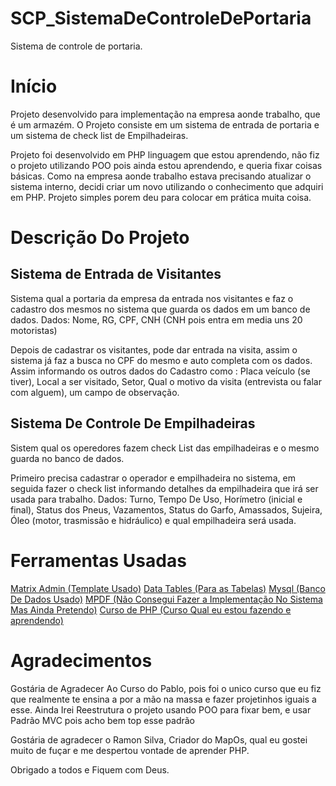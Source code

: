 # SCP_SistemaDeControleDePortaria
Sistema de controle de portaria.

<h1>Início</h1>

<p>Projeto desenvolvido para implementação na empresa aonde trabalho, que é um armazém. 
  O Projeto consiste em um sistema de entrada de portaria e um sistema de check list de Empilhadeiras.

  Projeto foi desenvolvido em PHP linguagem que estou aprendendo, não fiz o projeto utilizando POO pois ainda estou aprendendo, e queria fixar coisas básicas.
  Como na empresa aonde trabalho estava precisando atualizar o sistema interno, decidi criar um novo utilizando o conhecimento que adquiri em PHP.
  Projeto simples porem deu para colocar em prática muita coisa.</p>

  <h1>Descrição Do Projeto</h1>

  <h2>Sistema de Entrada de Visitantes</h2>
  
  <p>Sistema qual a portaria da empresa da entrada nos visitantes e faz o cadastro dos mesmos no sistema que guarda os dados em um banco de dados.
  Dados: Nome, RG, CPF, CNH (CNH pois entra em media uns 20 motoristas)
  
  Depois de cadastrar os visitantes, pode dar entrada na visita, assim o sistema já faz a busca no CPF do mesmo e auto completa com os dados.
  Assim informando os outros dados do Cadastro como : Placa veículo (se tiver), Local a ser visitado, Setor, Qual o motivo da visita (entrevista ou falar com alguem), um campo de observação.</p>

  <h2>Sistema De Controle De Empilhadeiras</h2>

  <p>Sistem qual os operedores fazem check List das empilhadeiras e o mesmo guarda no banco de dados.
  
  Primeiro precisa cadastrar o operador e empilhadeira no sistema, em seguida fazer o check list informando detalhes da empilhadeira que irá ser usada para trabalho.
  Dados: Turno, Tempo De Uso, Horímetro (inicial e final), Status dos Pneus, Vazamentos, Status do Garfo, Amassados, Sujeira, Óleo (motor, trasmissão e hidráulico) e qual empilhadeira será usada.
  </p>

  <h1>Ferramentas Usadas</h1>

  <a href="https://matrixadmin.wrappixel.com">Matrix Admin (Template Usado)</a>
  <a href="https://datatables.net">Data Tables (Para as Tabelas)</a>
  <a href="https://www.mysql.com">Mysql (Banco De Dados Usado)</a>
  <a href="https://mpdf.github.io">MPDF (Não Consegui Fazer a Implementação No Sistema Mas Ainda Pretendo)</a>
  <a href="https://php.com.br/22">Curso de PHP (Curso Qual eu estou fazendo e aprendendo)</a>


  <h1>Agradecimentos</h1>

  <p>Gostária de Agradecer Ao Curso do Pablo, pois foi o unico curso que eu fiz que realmente te ensina a por a mão na massa e fazer projetinhos iguais a esse.
  Ainda Irei Reestrutura o projeto usando POO para fixar bem, e usar Padrão MVC pois acho bem top esse padrão

  Gostária de agradecer o Ramon Silva, Criador do MapOs, qual eu gostei muito de fuçar e me despertou vontade de aprender PHP.

  Obrigado a todos e Fiquem com Deus.
  </p>

  
  
